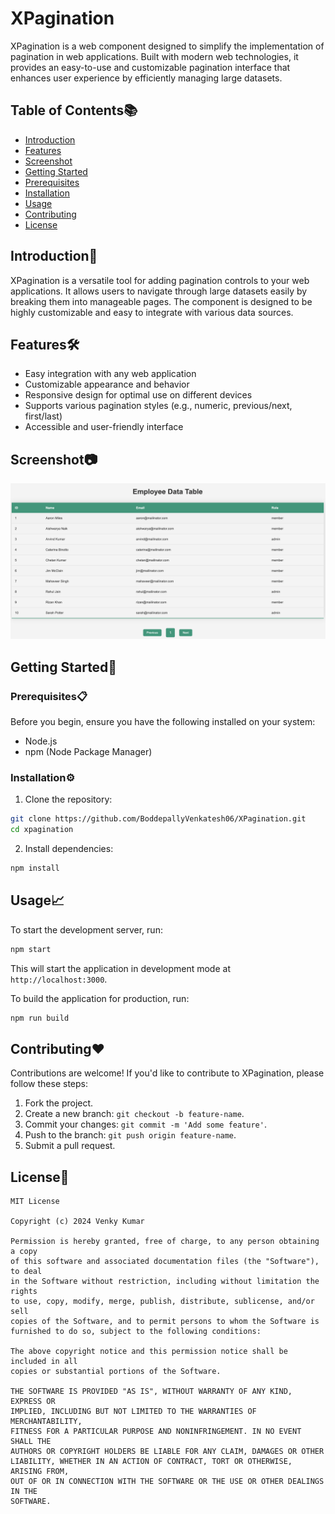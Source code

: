 # XPagination

XPagination is a web component designed to simplify the implementation of pagination in web applications. Built with modern web technologies, it provides an easy-to-use and customizable pagination interface that enhances user experience by efficiently managing large datasets.

## Table of Contents📚

- [Introduction](#introduction)
- [Features](#features)
- [Screenshot](#screenshot)
- [Getting Started](#getting-started)
- [Prerequisites](#prerequisites)
- [Installation](#installation)
- [Usage](#usage)
- [Contributing](#contributing)
- [License](#license)

## Introduction🚀

XPagination is a versatile tool for adding pagination controls to your web applications. It allows users to navigate through large datasets easily by breaking them into manageable pages. The component is designed to be highly customizable and easy to integrate with various data sources.

## Features🛠️

- Easy integration with any web application
- Customizable appearance and behavior
- Responsive design for optimal use on different devices
- Supports various pagination styles (e.g., numeric, previous/next, first/last)
- Accessible and user-friendly interface

## Screenshot📷

![XPagination](https://github.com/BoddepallyVenkatesh06/XPagination/blob/main/Screenshot_Pagination.png)

## Getting Started🎯

### Prerequisites📋

Before you begin, ensure you have the following installed on your system:
- Node.js
- npm (Node Package Manager)

### Installation⚙️

1. Clone the repository:

```bash
git clone https://github.com/BoddepallyVenkatesh06/XPagination.git
cd xpagination
```

2. Install dependencies:

```bash
npm install
```

## Usage📈

To start the development server, run:

```bash
npm start
```

This will start the application in development mode at `http://localhost:3000`.

To build the application for production, run:

```bash
npm run build
```

## Contributing❤️

Contributions are welcome! If you'd like to contribute to XPagination, please follow these steps:

1. Fork the project.
2. Create a new branch: `git checkout -b feature-name`.
3. Commit your changes: `git commit -m 'Add some feature'`.
4. Push to the branch: `git push origin feature-name`.
5. Submit a pull request.

## License📝

```
MIT License

Copyright (c) 2024 Venky Kumar

Permission is hereby granted, free of charge, to any person obtaining a copy
of this software and associated documentation files (the "Software"), to deal
in the Software without restriction, including without limitation the rights
to use, copy, modify, merge, publish, distribute, sublicense, and/or sell
copies of the Software, and to permit persons to whom the Software is
furnished to do so, subject to the following conditions:

The above copyright notice and this permission notice shall be included in all
copies or substantial portions of the Software.

THE SOFTWARE IS PROVIDED "AS IS", WITHOUT WARRANTY OF ANY KIND, EXPRESS OR
IMPLIED, INCLUDING BUT NOT LIMITED TO THE WARRANTIES OF MERCHANTABILITY,
FITNESS FOR A PARTICULAR PURPOSE AND NONINFRINGEMENT. IN NO EVENT SHALL THE
AUTHORS OR COPYRIGHT HOLDERS BE LIABLE FOR ANY CLAIM, DAMAGES OR OTHER
LIABILITY, WHETHER IN AN ACTION OF CONTRACT, TORT OR OTHERWISE, ARISING FROM,
OUT OF OR IN CONNECTION WITH THE SOFTWARE OR THE USE OR OTHER DEALINGS IN THE
SOFTWARE.
```
